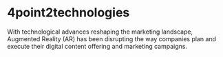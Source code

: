 # 4point2technologies
With technological advances reshaping the marketing landscape, Augmented Reality (AR) has been disrupting the way companies plan and execute their digital content offering and marketing campaigns.
